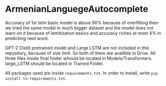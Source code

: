 # ArmenianLanguegeAutocomplete

Accuracy of 1st lstm basic model is above 90% because of overfitting then we tried the same model in much bigger dataset
and the model does not learn on it because of lemitization basics and accuracy riches at most 4% in predicting next word.

GPT-2 Distill pretrained model and Large LSTM are not included in this repository, because of size limit. 
So both of them are availible in Drive. All three files inside final folder whould be located in Models/Transformers.
large_LSTM should be located in Trained Folder.

All packages used are inside `requirements.txt`. In order to install, write `pip install to-requirements.txt`.


